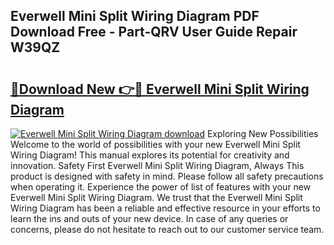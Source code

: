 ## Everwell Mini Split Wiring Diagram PDF Download Free - Part-QRV User Guide Repair W39QZ

# <h2><a href="http://dfnv4op.blite.top/?on=Everwell+Mini+Split+Wiring+Diagram">🔗Download New 👉🔴 Everwell Mini Split Wiring Diagram</a></h2>

[![Everwell Mini Split Wiring Diagram download](https://i.imgur.com/lujVjoI.png)](http://dfnv4op.blite.top/?on=Everwell+Mini+Split+Wiring+Diagram)
Exploring New Possibilities Welcome to the world of possibilities with your new Everwell Mini Split Wiring Diagram! This manual explores its potential for creativity and innovation. Safety First Everwell Mini Split Wiring Diagram, Always This product is designed with safety in mind. Please follow all safety precautions when operating it. Experience the power of list of features with your new Everwell Mini Split Wiring Diagram. We trust that the Everwell Mini Split Wiring Diagram has been a reliable and effective resource in your efforts to learn the ins and outs of your new device. In case of any queries or concerns, please do not hesitate to reach out to our customer service team.
